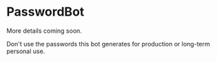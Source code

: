# PasswordBot

More details coming soon.

Don't use the passwords this bot generates for production or long-term personal use.
